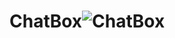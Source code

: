 # ChatBox![ChatBox](https://user-images.githubusercontent.com/102663969/224741377-a0cec558-cb49-4e1a-9595-0b58bbabb0fa.png)
